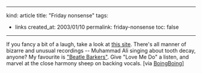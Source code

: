 -----
kind: article
title: "Friday nonsense"
tags:
- links
created_at: 2003/01/10
permalink: friday-nonsense
toc: false
-----

<p>If you fancy a bit of a laugh, take a look at <a href="http://franklarosa.com/vinyl/" title="Wacky vinyl">this site</a>. There's all manner of bizarre and unusual recordings -- Muhammad Ali singing about tooth decay, anyone? My favourite is <a href="http://franklarosa.com/vinyl/Exhibit.jsp?AlbumID=67" title="Beatle Barkers">"Beatle Barkers"</a>. Give "Love Me Do" a listen, and marvel at the close harmony sheep on backing vocals. [via <a href="http://boingboing.net/" title="BoingBoing">BoingBoing]</a> </p>


